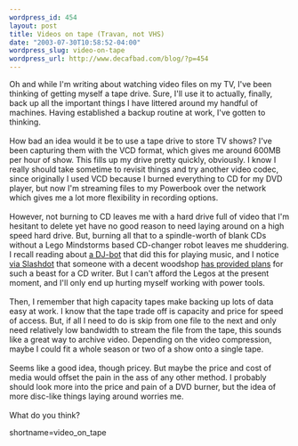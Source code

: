 ```yaml
--- 
wordpress_id: 454
layout: post
title: Videos on tape (Travan, not VHS)
date: "2003-07-30T10:58:52-04:00"
wordpress_slug: video-on-tape
wordpress_url: http://www.decafbad.com/blog/?p=454
---
```

Oh and while I'm writing about watching video files on my TV, I've
been thinking of getting myself a tape drive.  Sure, I'll use it to
actually, finally, back up all the important things I have littered
around my handful of machines.  Having established a backup routine
at work, I've gotten to thinking.
<br /><br />
How bad an idea would it be to use a tape drive to store TV shows?
I've been capturing them with the VCD format, which gives me around
600MB per hour of show.  This fills up my drive pretty quickly,
obviously.  I know I really should take sometime to revisit things and
try another video codec, since originally I used VCD because I burned
everything to CD for my DVD player, but now I'm streaming files to my
Powerbook over the network which gives me a lot more flexibility in
recording options.
<br /><br />
However, not burning to CD leaves me with a hard drive full of video
that I'm hesitant to delete yet have no good reason to need laying around on a
high speed hard drive.  But, burning all that to a spindle-worth
of blank CDs without a Lego Mindstorms based CD-changer robot leaves
me shuddering.  I recall reading about <a href="http://www.djzone.net/pg/0101/tf01001.shtml" target="_top">a DJ-bot</a>
that did this for playing music, and I notice <a href="http://ask.slashdot.org/articles/03/07/22/122253.shtml?tid=137&amp;tid=198" target="_top">via Slashdot</a> that someone with a
decent woodshop <a href="http://www.sentex.net/~mwandel/tech/changer.html" target="_top">has provided plans</a>
for such a beast for a CD writer.  But I can't afford the Legos at
the present moment, and I'll only end up hurting myself working with
power tools.
<br /><br />
Then, I remember that high capacity tapes make backing up lots of data
easy at work.  I know that the tape trade off is capacity and price
for speed of access.  But, if all I need to do is skip from one file
to the next and only need relatively low bandwidth to stream the file
from the tape, this sounds like a great way to archive video.
Depending on the video compression, maybe I could fit a whole season
or two of a show onto a single tape.
<br /><br />
Seems like a good idea, though pricey.  But maybe the price and cost
of media would offset the pain in the ass of any other method.  I probably
should look more into the price and pain of a DVD burner, but the idea
of more disc-like things laying around worries me.
<br /><br />
What do you think?
<!--more-->
shortname=video_on_tape
